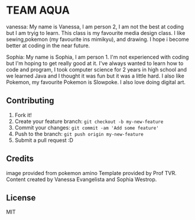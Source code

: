 # TEAM AQUA

vanessa: My name is Vanessa, I am person 2, I am not the best at coding but I am tryig to learn. This class is my favourite media design class. I like sewing,pokemon (my favourite ins mimikyu), and drawing. I hope i become better at coding in the near future.

Sophia: My name is Sophia, I am person 1. I'm not experienced with coding but I'm hoping to get really good at it. I've always wanted to learn how to code and program, I took computer science for 2 years in high school and we learned Java and I thought it was fun but it was a little hard. I also like Pokemon, my favourite Pokemon is Slowpoke. I also love doing digital art.

## Contributing

1. Fork it!
2. Create your feature branch: `git checkout -b my-new-feature`
3. Commit your changes: `git commit -am 'Add some feature'`
4. Push to the branch: `git push origin my-new-feature`
5. Submit a pull request :D

## Credits
image provided from pokemon amino
Template provided by Prof TVR. 
Content created by Vanessa Evangelista and Sophia Westrop.

## License

MIT